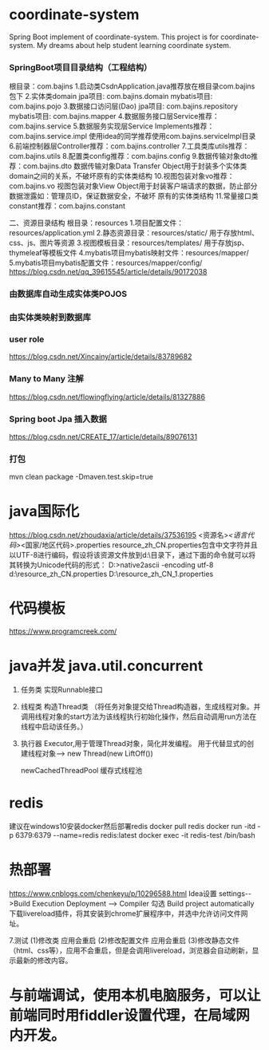 # coordinate-system
Spring Boot implement of coordinate-system.
This project is for coordinate-system. My dreams about help student learning coordinate system.
### SpringBoot项目目录结构（工程结构）
根目录：com.bajins
1.启动类CsdnApplication.java推荐放在根目录com.bajins包下
2.实体类domain
    jpa项目: com.bajins.domain
    mybatis项目: com.bajins.pojo
3.数据接口访问层(Dao)
    jpa项目: com.bajins.repository
    mybatis项目: com.bajins.mapper
4.数据服务接口层Service推荐：com.bajins.service
5.数据服务实现层Service Implements推荐：com.bajins.service.impl
    使用idea的同学推荐使用com.bajins.serviceImpl目录
6.前端控制器层Controller推荐：com.bajins.controller
7.工具类库utils推荐：com.bajins.utils
8.配置类config推荐：com.bajins.config
9.数据传输对象dto推荐：com.bajins.dto
    数据传输对象Data Transfer Object用于封装多个实体类domain之间的关系，不破坏原有的实体类结构
10.视图包装对象vo推荐：com.bajins.vo
    视图包装对象View Object用于封装客户端请求的数据，防止部分数据泄露如：管理员ID，保证数据安全，不破坏 原有的实体类结构
11.常量接口类constant推荐：com.bajins.constant

二、资源目录结构
根目录：resources
1.项目配置文件：resources/application.yml
2.静态资源目录：resources/static/
    用于存放html、css、js、图片等资源
3.视图模板目录：resources/templates/
    用于存放jsp、thymeleaf等模板文件
4.mybatis项目mybatis映射文件：resources/mapper/
5.mybatis项目mybatis配置文件：resources/mapper/config/
https://blog.csdn.net/qq_39615545/article/details/90172038
### 由数据库自动生成实体类POJOS
### 由实体类映射到数据库
### user role
https://blog.csdn.net/Xincainy/article/details/83789682
### Many to Many 注解
https://blog.csdn.net/flowingflying/article/details/81327886
### Spring boot Jpa 插入数据
https://blog.csdn.net/CREATE_17/article/details/89076131
### 打包
mvn clean package -Dmaven.test.skip=true  


# java国际化
https://blog.csdn.net/zhoudaxia/article/details/37536195
<资源名>_<语言代码>_<国家/地区代码>.properties
resource_zh_CN.properties包含中文字符并且以UTF-8进行编码，假设将该资源文件放到d:\目录下，通过下面的命令就可以将其转换为Unicode代码的形式：
D:\>native2ascii -encoding utf-8 d:\resource_zh_CN.properties
D:\resource_zh_CN_1.properties


# 代码模板
https://www.programcreek.com/


# java并发 java.util.concurrent

1. 任务类 实现Runnable接口

2. 线程类 构造Thread类 （将任务对象提交给Thread构造器，生成线程对象。并调用线程对象的start方法为该线程执行初始化操作，然后自动调用run方法在线程中启动该任务。）

3. 执行器 Executor,用于管理Thread对象，简化并发编程。
   用于代替显式的创建线程对象--> new Thread(new LiftOff())
   
   newCachedThreadPool 缓存式线程池

# redis
建议在windows10安装docker然后部署redis
docker pull redis
docker run -itd -p 6379:6379 --name=redis redis:latest
docker exec -it redis-test /bin/bash

# 热部署
https://www.cnblogs.com/chenkeyu/p/10296588.html
Idea设置
settings-->Build Execution Deployment --> Compiler
勾选 Build project automatically
下载livereload插件，将其安装到chrome扩展程序中，并选中允许访问文件网址。

7.测试
(1)修改类 应用会重启
(2)修改配置文件 应用会重启
(3)修改静态文件（html、css等），应用不会重启，但是会调用livereload，浏览器会自动刷新，显示最新的修改内容。

# 与前端调试，使用本机电脑服务，可以让前端同时用fiddler设置代理，在局域网内开发。


